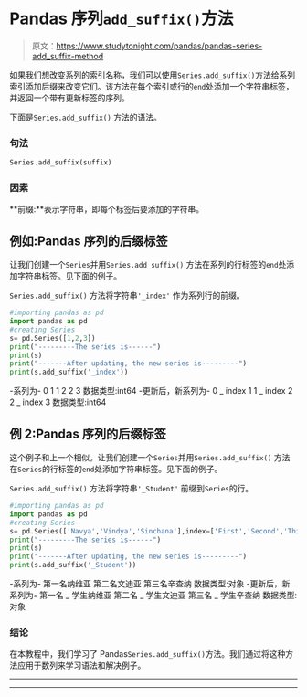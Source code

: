 # Pandas 序列`add_suffix()`方法

> 原文：<https://www.studytonight.com/pandas/pandas-series-add_suffix-method>

如果我们想改变系列的索引名称，我们可以使用`Series.add_suffix()`方法给系列索引添加后缀来改变它们。该方法在每个索引或行的`end`处添加一个字符串标签，并返回一个带有更新标签的序列。

下面是`Series.add_suffix()` 方法的语法。

### 句法

```py
Series.add_suffix(suffix)
```

### 因素

**前缀:**表示字符串，即每个标签后要添加的字符串。

## 例如:Pandas 序列的后缀标签

让我们创建一个`Series`并用`Series.add_suffix()` 方法在系列的行标签的`end`处添加字符串标签。见下面的例子。

`Series.add_suffix()` 方法将字符串`'_index'` 作为系列行的前缀。

```py
#importing pandas as pd
import pandas as pd
#creating Series
s= pd.Series([1,2,3])
print("---------The series is------")
print(s)
print("-------After updating, the new series is---------")
print(s.add_suffix('_index'))
```

-系列为-
0 1
1 2
2 3
数据类型:int64
-更新后，新系列为-
0 _ index 1
1 _ index 2
2 _ index 3
数据类型:int64

## 例 2:Pandas 序列的后缀标签

这个例子和上一个相似。让我们创建一个`Series`并用`Series.add_suffix()` 方法在`Series`的行标签的`end`处添加字符串标签。见下面的例子。

`Series.add_suffix()` 方法将字符串`'_Student'` 前缀到`Series`的行。

```py
#importing pandas as pd
import pandas as pd
#creating Series
s= pd.Series(['Navya','Vindya','Sinchana'],index=['First','Second','Third'])
print("---------The series is------")
print(s)
print("-------After updating, the new series is---------")
print(s.add_suffix('_Student'))
```

-系列为-
第一名纳维亚
第二名文迪亚
第三名辛查纳
数据类型:对象
-更新后，新系列为-
第一名 _ 学生纳维亚
第二名 _ 学生文迪亚
第三名 _ 学生辛查纳
数据类型:对象

### 结论

在本教程中，我们学习了 Pandas`Series.add_suffix()`方法。我们通过将这种方法应用于数列来学习语法和解决例子。

* * *

* * *